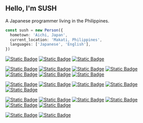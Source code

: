 ## Hello, I'm SUSH

A Japanese programmer living in the Philippines.

```ts
const sush = new Person({
  hometown: 'Aichi, Japan',
  current_location: 'Makati, Philippines',
  languages: ['Japanese', 'English'],
})
```

[![Static Badge](https://img.shields.io/badge/%40sushat4692-%23000000?style=flat-square&logo=x&logoColor=%23ffffff)](https://x.com/sushat4692)
[![Static Badge](https://img.shields.io/badge/sus--happy.net-%230285FF?style=flat-square&logo=bluesky&logoColor=%23ffffff)](https://bsky.app/profile/sus-happy.net)
[![Static Badge](https://img.shields.io/badge/blog.sus--happy.net-%23FFA500?style=flat-square&logo=rss&logoColor=%23ffffff)](https://blog.sus-happy.net/)

[![Static Badge](https://img.shields.io/badge/TypeScript-%233178C6?style=flat-square&logo=typescript&logoColor=%23ffffff)](https://www.typescriptlang.org/)
[![Static Badge](https://img.shields.io/badge/JavaScript-%23F7DF1E?style=flat-square&logo=javascript&logoColor=%23000000)](https://developer.mozilla.org/en-US/docs/Web/JavaScript)
[![Static Badge](https://img.shields.io/badge/php-%23777BB4?style=flat-square&logo=PHP&logoColor=%23ffffff)](https://www.php.net/)
[![Static Badge](https://img.shields.io/badge/GraphQL-%23E10098?style=flat-square&logo=graphql&logoColor=%23ffffff)](https://graphql.org/)
[![Static Badge](https://img.shields.io/badge/MySQL-%234479A1?style=flat-square&logo=mysql&logoColor=%23ffffff)](https://www.mysql.com/)
[![Static Badge](https://img.shields.io/badge/PostgreSQL-%234169E1?style=flat-square&logo=postgresql&logoColor=%23ffffff)](https://www.postgresql.org/)
[![Static Badge](https://img.shields.io/badge/SQLite-%23003B57?style=flat-square&logo=sqlite&logoColor=%23ffffff)](https://www.sqlite.org/)

[![Static Badge](https://img.shields.io/badge/React-%2361DAFB?style=flat-square&logo=react&logoColor=%23000000)](https://react.dev/)
[![Static Badge](https://img.shields.io/badge/Next.js-%23000000?style=flat-square&logo=nextdotjs&logoColor=%23ffffff)](https://nextjs.org/)
[![Static Badge](https://img.shields.io/badge/Vue.js-%234FC08D?style=flat-square&logo=vuedotjs&logoColor=%23ffffff)](https://vuejs.org/)
[![Static Badge](https://img.shields.io/badge/Nuxt.js-%2300DC82?style=flat-square&logo=nuxtdotjs&logoColor=%23ffffff)](https://nuxt.com/)
[![Static Badge](https://img.shields.io/badge/Astro-%23BC52EE?style=flat-square&logo=astro&logoColor=%23ffffff)](https://astro.build/)

[![Static Badge](https://img.shields.io/badge/Express-%23000000?style=flat-square&logo=express&logoColor=%23ffffff)](https://expressjs.com/)
[![Static Badge](https://img.shields.io/badge/Fastify-%23000000?style=flat-square&logo=fastify&logoColor=%23ffffff)](https://fastify.dev/)
[![Static Badge](https://img.shields.io/badge/NestJS-%23E0234E?style=flat-square&logo=nestjs&logoColor=%23ffffff)](https://nestjs.com/)
[![Static Badge](https://img.shields.io/badge/Laravel-%23FF2D20?style=flat-square&logo=laravel&logoColor=%23ffffff)](https://laravel.com/)
[![Static Badge](https://img.shields.io/badge/Yii-%2340B3D8?style=flat-square&logo=yii&logoColor=%23ffffff)](https://www.yiiframework.com/)
[![Static Badge](https://img.shields.io/badge/CodeIgniter-%23EF4223?style=flat-square&logo=codeigniter&logoColor=%23ffffff)](https://codeigniter.com/)

[![Static Badge](https://img.shields.io/badge/Docker-%232496ED?style=flat-square&logo=docker&logoColor=%23ffffff)](https://www.docker.com/)
[![Static Badge](https://img.shields.io/badge/Google%20Cloud-%234285F4?style=flat-square&logo=googlecloud&logoColor=%23ffffff)](https://cloud.google.com/)

